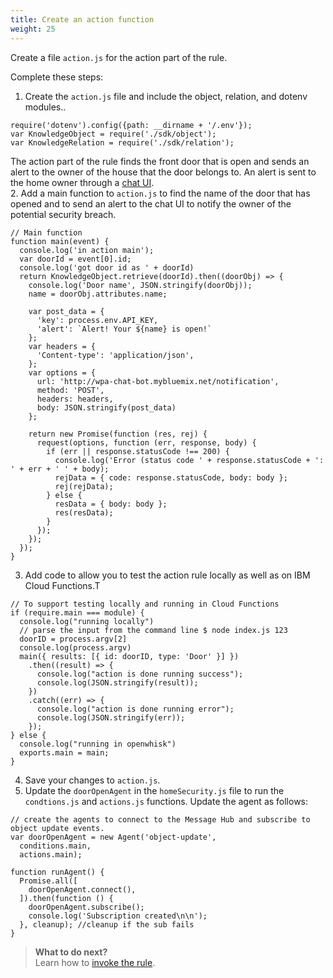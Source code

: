 ```yaml
---
title: Create an action function
weight: 25
---
```

Create a file `action.js` for the action part of the rule.

Complete these steps:

1. Create the `action.js` file and include the object, relation, and dotenv modules..
```
require('dotenv').config({path: __dirname + '/.env'});
var KnowledgeObject = require('./sdk/object');
var KnowledgeRelation = require('./sdk/relation');

```
The action part of the rule finds the front door that is open and sends an alert to the owner of the house that the door belongs to.  An alert is sent to the home owner through a [chat UI](http://wpa-chat-bot.mybluemix.net).  
2. Add a main function to `action.js` to find the name of the door that has opened and to send an alert to the chat UI to notify the owner of the potential security breach.
```
// Main function
function main(event) {
  console.log('in action main');
  var doorId = event[0].id;
  console.log('got door id as ' + doorId)
  return KnowledgeObject.retrieve(doorId).then((doorObj) => {
    console.log('Door name', JSON.stringify(doorObj));
    name = doorObj.attributes.name;

    var post_data = {
      'key': process.env.API_KEY,
      'alert': `Alert! Your ${name} is open!`
    };
    var headers = {
      'Content-type': 'application/json',
    };
    var options = {
      url: 'http://wpa-chat-bot.mybluemix.net/notification',
      method: 'POST',
      headers: headers,
      body: JSON.stringify(post_data)
    };

    return new Promise(function (res, rej) {
      request(options, function (err, response, body) {
        if (err || response.statusCode !== 200) {
          console.log('Error (status code ' + response.statusCode + ': ' + err + ' ' + body);
          rejData = { code: response.statusCode, body: body };
          rej(rejData);
        } else {
          resData = { body: body };
          res(resData);
        }
      });
    });
  });
}

```
3. Add code to allow you to test the action rule locally as well as on IBM Cloud Functions.T
```
// To support testing locally and running in Cloud Functions
if (require.main === module) {
  console.log("running locally")
  // parse the input from the command line $ node index.js 123
  doorID = process.argv[2]
  console.log(process.argv)
  main({ results: [{ id: doorID, type: 'Door' }] })
    .then((result) => {
      console.log("action is done running success");
      console.log(JSON.stringify(result));
    })
    .catch((err) => {
      console.log("action is done running error");
      console.log(JSON.stringify(err));
    });
} else {
  console.log("running in openwhisk")
  exports.main = main;
}
```
4. Save your changes to `action.js`.
5. Update the `doorOpenAgent` in the `homeSecurity.js` file to run the `condtions.js` and `actions.js` functions.  Update the agent as follows:
```
// create the agents to connect to the Message Hub and subscribe to object update events.
var doorOpenAgent = new Agent('object-update',
  conditions.main,
  actions.main);
  
function runAgent() {
  Promise.all([
    doorOpenAgent.connect(),
  ]).then(function () {
    doorOpenAgent.subscribe();
    console.log('Subscription created\n\n');
  }, cleanup); //cleanup if the sub fails
}

```
> **What to do next?**<br/>
Learn how to [invoke the rule]({{site.baseurl}}/knowledge/create-rule).

